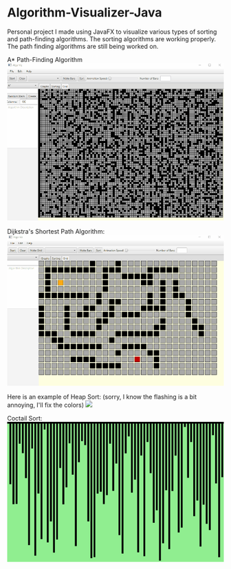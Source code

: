 # Algorithm-Visualizer-Java
Personal project I made using JavaFX to visualize various types of sorting and path-finding algorithms.
The sorting algorithms are working properly. The path finding algorithms are still being worked on. 

A* Path-Finding Algorithm
![](astar-algo-smallgrid.gif)

Dijkstra's Shortest Path Algorithm: 
![](dijkstra-algo.gif)

Here is an example of Heap Sort: (sorry, I know the flashing is a bit annoying, I'll fix the colors)
![](heapSort-smallbar.gif)

Coctail Sort:
![](coctail-sort.gif)
